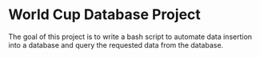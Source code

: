 # World Cup Database Project

The goal of this project is to write a bash script to automate data insertion into a database and query the requested data from the database.
